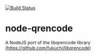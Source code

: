[![Build Status](https://travis-ci.org/kAworu/node-qrencode.svg?branch=master)](https://travis-ci.org/kAworu/node-qrencode)

# node-qrencode
 A NodeJS port of the libqrencode library (https://github.com/fukuchi/libqrencode)
